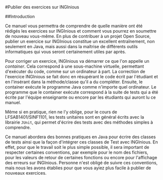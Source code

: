 
#Publier des exercices sur INGInious

##Introduction

Ce manuel vous permettra de comprendre de quelle manière ont été rédigés les exercices sur INGInious et comment vous pourrez en soumettre de nouveau vous-même. En plus de contribuer à un projet Open Source, publier un exercice sur INGInious constitue un excellent entraînement, non seulement en Java, mais aussi dans la maîtrise de différents outils informatiques qui vous seront certainement utiles par après.

Pour corriger un exercice, INGInious va démarrer ce que l'on appelle un *container*. Cela correspond à une sous-machine virtuelle, permettant d'exécuter du code, comme sur un ordinateur à part. La correction de l'exercice INGInious se fait donc en résupérant le code écrit par l'étudiant et en l'insérant dans la méthode/classe qu'il a du compléter. Ensuite, le container exécute le programme Java comme n'importe quel ordinateur. Le programme que le container exécute correspond à la suite de tests qui a été écrite par l'équipe enseignante ou encore par les étudiants qui auront lu ce manuel.

Même si en pratique, rien ne l'y oblige, pour le cours de LFSAB1401/SINF1101, les tests unitaires sont en général écrits avec la librairie `JUnit`, qui permet d'écrire des tests avec des méthodes simples à comprendre. 

Ce manuel abordera des bonnes pratiques en Java pour écrire des classes de tests ainsi que la façon d'intégrer ces classes de Test avec INGInious. En effet, pour que le travail soit le plus simple possible, il sera important de respecter certaines conventions, par exemple pour le nom des fichiers, pour les valeurs de retour de certaines fonctions ou encore pour l'affichage des erreurs sur INGInious. Personne n'est obligé de suivre ces conventions, mais nous les avons établies pour que vous ayiez plus facile à publier de nouveaux exercices.
